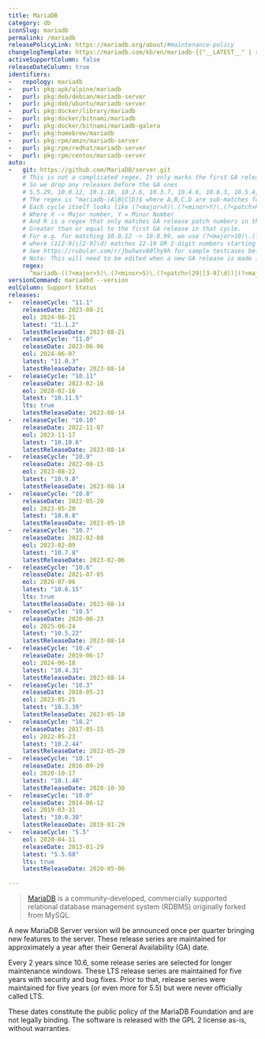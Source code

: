 ```yaml
---
title: MariaDB
category: db
iconSlug: mariadb
permalink: /mariadb
releasePolicyLink: https://mariadb.org/about/#maintenance-policy
changelogTemplate: https://mariadb.com/kb/en/mariadb-{{"__LATEST__" | replace:'.','-'}}-changelog/
activeSupportColumn: false
releaseDateColumn: true
identifiers:
-   repology: mariadb
-   purl: pkg:apk/alpine/mariadb
-   purl: pkg:deb/debian/mariadb-server
-   purl: pkg:deb/ubuntu/mariadb-server
-   purl: pkg:docker/library/mariadb
-   purl: pkg:docker/bitnami/mariadb
-   purl: pkg:docker/bitnami/mariadb-galera
-   purl: pkg:homebrew/mariadb
-   purl: pkg:rpm/amzn/mariadb-server
-   purl: pkg:rpm/redhat/mariadb-server
-   purl: pkg:rpm/centos/mariadb-server
auto:
-   git: https://github.com/MariaDB/server.git
    # This is not a complicated regex. It only marks the first GA release in each release cycle
    # So we drop any releases before the GA ones
    # 5.5.29, 10.0.12, 10.1.18, 10.2.6, 10.3.7, 10.4.6, 10.6.3, 10.5.4, 10.7.2
    # The regex is ^mariadb-(A|B|C|D)$ where A,B,C,D are sub-matches for each of the cycles
    # Each cycle itself looks like (?<major>X)\.(?<minor>Y)\.(?<patch>R)
    # Where X -> Major number, Y = Minor Number
    # And R is a regex that only matches GA release patch numbers in that cycle. ie
    # Greater than or equal to the first GA release in that cycle.
    # For e.g. for matching 10.0.12 -> 10.0.99, we use (?<major>10)\.(?<minor>0)\.(?<patch>(1[2-9]|[2-9]\d))
    # where (1[2-9]|[2-9]\d) matches 12-19 OR 2-digit numbers starting from 2-9 (ie 20-99)
    # See https://rubular.com/r/jbw5wsv80lhy9h for sample testcases before you edit.
    # Note: This will need to be edited when a new GA release is made in a new release cycle
    regex: 
      ^mariadb-((?<major>5)\.(?<minor>5)\.(?<patch>(29|[3-9]\d))|(?<major>10)\.(?<minor>0)\.(?<patch>(1[2-9]|[2-9]\d))|(?<major>10)\.(?<minor>1)\.(?<patch>(1[8-9]|[2-9]\d))|(?<major>10)\.(?<minor>2)\.(?<patch>([6-9]|\d{2}))|(?<major>11)\.(?<minor>0)\.(?<patch>([2-9]|\d{2}))|(?<major>11)\.(?<minor>1)\.(?<patch>([2-9]|\d{2}))|(?<major>10)\.(?<minor>4)\.(?<patch>([6-9]|\d{2}))|(?<major>10)\.(?<minor>3)\.(?<patch>([7-9]|\d{2}))|(?<major>10)\.(?<minor>4)\.(?<patch>([6-9]|\d{2}))|(?<major>10)\.(?<minor>5)\.(?<patch>([4-9]|\d{2}))|(?<major>10)\.(?<minor>6)\.(?<patch>([3-9]|\d{2}))|(?<major>10)\.(?<minor>7)\.(?<patch>([2-9]|\d{2}))|(?<major>10)\.(?<minor>8)\.(?<patch>([3-9]|\d{2}))|(?<major>10)\.(?<minor>9)\.(?<patch>([2-9]|\d{2}))|(?<major>10)\.(?<minor>10)\.(?<patch>([2-9]|\d{2}))|(?<major>10)\.(?<minor>11)\.(?<patch>([2-9]|\d{2})))$
versionCommand: mariadbd --version
eolColumn: Support Status
releases:
-   releaseCycle: "11.1"
    releaseDate: 2023-08-21
    eol: 2024-08-21
    latest: "11.1.2"
    latestReleaseDate: 2023-08-21
-   releaseCycle: "11.0"
    releaseDate: 2023-06-06
    eol: 2024-06-07
    latest: "11.0.3"
    latestReleaseDate: 2023-08-14
-   releaseCycle: "10.11"
    releaseDate: 2023-02-16
    eol: 2028-02-16
    latest: "10.11.5"
    lts: true
    latestReleaseDate: 2023-08-14
-   releaseCycle: "10.10"
    releaseDate: 2022-11-07
    eol: 2023-11-17
    latest: "10.10.6"
    latestReleaseDate: 2023-08-14
-   releaseCycle: "10.9"
    releaseDate: 2022-08-15
    eol: 2023-08-22
    latest: "10.9.8"
    latestReleaseDate: 2023-08-14
-   releaseCycle: "10.8"
    releaseDate: 2022-05-20
    eol: 2023-05-20
    latest: "10.8.8"
    latestReleaseDate: 2023-05-10
-   releaseCycle: "10.7"
    releaseDate: 2022-02-08
    eol: 2023-02-09
    latest: "10.7.8"
    latestReleaseDate: 2023-02-06
-   releaseCycle: "10.6"
    releaseDate: 2021-07-05
    eol: 2026-07-06
    latest: "10.6.15"
    lts: true
    latestReleaseDate: 2023-08-14
-   releaseCycle: "10.5"
    releaseDate: 2020-06-23
    eol: 2025-06-24
    latest: "10.5.22"
    latestReleaseDate: 2023-08-14
-   releaseCycle: "10.4"
    releaseDate: 2019-06-17
    eol: 2024-06-18
    latest: "10.4.31"
    latestReleaseDate: 2023-08-14
-   releaseCycle: "10.3"
    releaseDate: 2018-05-23
    eol: 2023-05-25
    latest: "10.3.39"
    latestReleaseDate: 2023-05-10
-   releaseCycle: "10.2"
    releaseDate: 2017-05-15
    eol: 2022-05-23
    latest: "10.2.44"
    latestReleaseDate: 2022-05-20
-   releaseCycle: "10.1"
    releaseDate: 2016-09-29
    eol: 2020-10-17
    latest: "10.1.48"
    latestReleaseDate: 2020-10-30
-   releaseCycle: "10.0"
    releaseDate: 2014-06-12
    eol: 2019-03-31
    latest: "10.0.38"
    latestReleaseDate: 2019-01-29
-   releaseCycle: "5.5"
    eol: 2020-04-11
    releaseDate: 2013-01-29
    latest: "5.5.68"
    lts: true
    latestReleaseDate: 2020-05-06

---
```


> [MariaDB](https://mariadb.org/about/) is a community-developed, commercially supported relational database management system (RDBMS) originally forked from MySQL.

A new MariaDB Server version will be announced once per quarter bringing new features to the server. These release series are maintained for approximately a year after their General Availability (GA) date.

Every 2 years since 10.6, some release series are selected for longer maintenance windows. These LTS release series are maintained for five years with security and bug fixes. Prior to that, release series were maintained for five years (or even more for 5.5) but were never officially called LTS.

These dates constitute the public policy of the MariaDB Foundation and are not legally binding. The software is released with the GPL 2 license as-is, without warranties.
